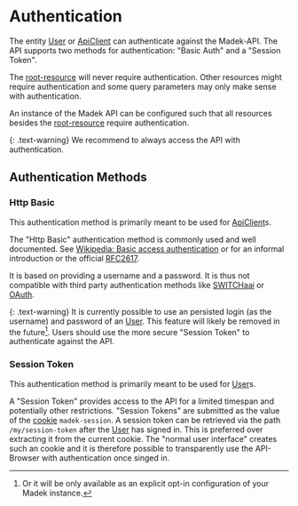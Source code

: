 
# Authentication

The entity  [User] or [ApiClient] can authenticate against the Madek-API.
The API supports two methods for authentication: "Basic Auth" and a "Session
Token".

The [root-resource] will never require authentication. Other resources might
require authentication and some query parameters may only make sense with
authentication.

An instance of the Madek API can be configured such that all resources besides
the [root-resource] require authentication.

{: .text-warning}
We recommend to always access the API with authentication.


## Authentication Methods

### Http Basic

This authentication method is primarily meant to be used for [ApiClient]s.

The "Http Basic" authentication method is commonly used and well documented.
See [Wikipedia: Basic access authentication] or for an informal introduction or
the official [RFC2617].

It is based on providing a username and a password. It is thus not compatible
with third party authentication methods like [SWITCHaai] or [OAuth].

{: .text-warning}
It is currently possible to use an persisted login (as the username) and
password of an [User]. This feature will likely be removed in the
future[^opt-in]. Users should use the more secure "Session Token" to authenticate
against the API.

[^opt-in]: Or it will be only available as an explicit opt-in configuration of your Madek instance.

### Session Token

This authentication method is primarily meant to be used for [User]s.

A "Session Token" provides access to the API for a limited timespan and
potentially other restrictions. "Session Tokens" are submitted as the value of
the [cookie] `madek-session`. A session token can be retrieved via the path
`/my/session-token` after the [User] has signed in. This is preferred over
extracting it from the current cookie. The "normal user interface"  creates
such an cookie and it is therefore possible to transparently use the
API-Browser with authentication once singed in.



  [cookie]: https://en.wikipedia.org/wiki/HTTP_cookie



  [SWITCHaai]: https://www.switch.ch/aai/
  [OAuth]: https://en.wikipedia.org/wiki/OAuth
  [ApiClient]: https://madek.readthedocs.org/en/latest/entities/#apiclient
  [RFC2617]: https://tools.ietf.org/html/rfc2617
  [User]: https://madek.readthedocs.org/en/latest/entities/#user
  [Wikipedia: Basic access authentication]: https://en.wikipedia.org/wiki/Basic_access_authenticatio://en.wikipedia.org/wiki/Basic_access_authentication
  [root-resource]: /resources/root.html


